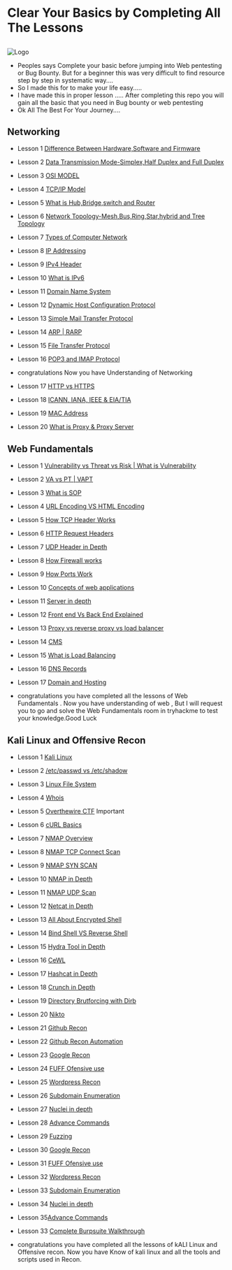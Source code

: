 
# Clear Your Basics by Completing All The Lessons 


##


![Logo](https://media.istockphoto.com/photos/hacker-working-alone-picture-id899861704?b=1&k=20&m=899861704&s=170667a&w=0&h=EyM5xMCGttUxwab80oI2Y-Tqg2HzApyApGl5QVoUL00= )

* Peoples says Complete your basic before jumping into Web pentesting or Bug Bounty. But for a beginner this was very difficult to find resource step by step in systematic way....
* So I made this for to make your life easy..... 
* I have made this in proper lesson ..... After completing this repo you will gain all the basic that you need in Bug bounty or web pentesting
* Ok All The Best For Your Journey....


## Networking

 - Lesson 1 [Difference Between Hardware,Software and Firmware](https://youtu.be/a3w5a3rys80)
 - Lesson 2 [Data Transmission Mode-Simplex,Half Duplex and Full Duplex](https://youtu.be/KPiKMobVcO0)
 - Lesson 3 [OSI MODEL](https://youtu.be/Dppl6iA2G8Q)
 - Lesson 4 [TCP/IP Model](https://youtu.be/gUOlE3If3yk)
 - Lesson 5 [What is Hub,Bridge,switch and Router](https://youtu.be/eOO7pehMNAE)
 - Lesson 6 [Network Topology-Mesh,Bus,Ring,Star,hybrid and Tree Topology](https://youtu.be/ud4akHNdLDI)

 - Lesson 7 [Types of Computer Network](https://youtu.be/1TDZVhlELo4)
 - Lesson 8 [IP Addressing](https://youtu.be/_ISu9f8ofZk)
 - Lesson 9 [IPv4 Header](https://youtu.be/WrpKYJgIPvk)
 - Lesson 10 [What is IPv6](https://youtu.be/I82Kn7K7ioE)
 - Lesson 11 [Domain Name System](https://youtu.be/1aEL4kZJbvs)
 - Lesson 12 [Dynamic Host Configuration Protocol](https://youtu.be/FhezqYWp2r4)
 - Lesson 13 [Simple Mail Transfer Protocol](https://youtu.be/09fcvaC7qbs)
 - Lesson 14 [ARP | RARP](https://youtu.be/VdHFk39GEZ0)
 - Lesson 15 [File Transfer Protocol]( https://youtu.be/1T6XGyZyc7c)
 - Lesson 16 [POP3 and IMAP Protocol](https://youtu.be/1T6XGyZyc7c)
 - congratulations Now you have Understanding of Networking
 - Lesson 17 [HTTP vs HTTPS](https://youtu.be/R4OcAG-orLg)
 - Lesson 18 [ICANN, IANA, IEEE & EIA/TIA](https://youtu.be/BJt1TwEO-yQ)
 - Lesson 19 [MAC Address](https://youtu.be/2wV_nkD2TVc)
 - Lesson 20 [What is Proxy & Proxy Server](https://youtu.be/qLa70gOZHxo)


## Web Fundamentals

 - Lesson 1 [Vulnerability vs Threat vs Risk | What is Vulnerability](https://youtu.be/ozVHt05Ez_Q)
 - Lesson 2 [VA vs PT | VAPT](https://youtu.be/kik66k_lZQo)
 - Lesson 3 [What is SOP](https://youtu.be/RmATaO7DhsQ)
 - Lesson 4 [URL Encoding VS HTML Encoding](https://youtu.be/xbmGrQa_738)
 - Lesson 5 [How TCP Header Works](https://youtu.be/nQlhUKbuwT4)
 - Lesson 6 [HTTP Request Headers](https://youtu.be/31zzBJVcg44)

 - Lesson 7 [UDP Header in Depth](https://youtu.be/4V3BXZI3ju4)
 - Lesson 8 [How Firewall works](https://youtu.be/2lKoVe9yIr4)
 - Lesson 9 [ How Ports Work](https://youtu.be/4I91B0Cn4cc)
 - Lesson 10 [Concepts of web applications](https://youtu.be/RsQ1tFLwldY)
 - Lesson 11 [Server in depth](https://youtu.be/qlrHDkJescA)
 - Lesson 12 [ Front end Vs Back End Explained](https://youtu.be/zEn93Km_CdM)
 - Lesson 13 [Proxy vs reverse proxy vs load balancer](https://youtu.be/MiqrArNSxSM)
 - Lesson 14 [CMS](https://youtu.be/kucEz0Fc-2I)
 - Lesson 15 [What is Load Balancing ](https://youtu.be/CN6i2LzGAXY)
 - Lesson 16 [DNS Records](https://youtu.be/tkDsQO4OAgE)
 - Lesson 17 [Domain and Hosting](https://youtu.be/R4OcAG-orLg)
 - congratulations you have completed all the lessons of Web Fundamentals . Now you have understanding of web , But I will request you to go and solve the Web Fundamentals room in tryhackme to test your knowledge.Good Luck  



## Kali Linux and  Offensive Recon

 - Lesson 1 [Kali Linux ](https://youtu.be/B9fGYDM_TU4)
 - Lesson 2 [/etc/passwd vs /etc/shadow](https://youtu.be/ySNJ46ExbV8)
 - Lesson 3 [Linux File System](https://youtu.be/lQi7fxVO7Zo)
 - Lesson 4 [Whois ](https://youtu.be/JGK_KiN7GmM)
 - Lesson 5 [Overthewire CTF](https://youtube.com/playlist?list=PLz85B8c3OIFayrQKJHnPrxv8QdxNkNPo8) Important 
 - Lesson 6 [cURL Basics](https://youtu.be/mR5GLQWx8DY)

 - Lesson 7 [NMAP Overview](https://youtu.be/1kWZ1FvOe0o)
 - Lesson 8 [NMAP TCP Connect Scan](https://youtu.be/KJRbsMOhi7c)
 - Lesson 9 [NMAP SYN SCAN](https://youtu.be/CxS7gPBLr8k)
 - Lesson 10 [NMAP in Depth](https://youtu.be/DD3LopYcOYI)
 - Lesson 11 [NMAP UDP Scan](https://youtu.be/Y8-2S1uBBew)
 - Lesson 12 [Netcat in Depth](https://youtu.be/Wzc9cgEar7g)
 - Lesson 13 [All About Encrypted Shell](https://youtu.be/ClcXJ-KI6-I)
 - Lesson 14 [Bind Shell VS Reverse Shell](https://youtu.be/PMd4mmRuua0)
 - Lesson 15 [Hydra Tool in Depth](https://youtu.be/-gE4leMl5Gg)
 - Lesson 16 [CeWL](https://youtu.be/rPBY-xD3FZc)
 - Lesson 17 [Hashcat in Depth](https://youtu.be/IAPT0sWmvNw)
 - Lesson 18 [Crunch in Depth](https://youtu.be/bf5dIMn6rp4)
 - Lesson 19 [Directory Brutforcing with Dirb](https://youtu.be/Q4PJAxlx8nM)
 - Lesson 20 [Nikto](https://youtu.be/o8lUIX4IYyE)
 - Lesson 21 [Github Recon](https://youtu.be/DZ6x3hOUUx4)
 - Lesson 22 [Github Recon Automation](https://youtu.be/vShGbXM6Bik)
 - Lesson 23 [Google Recon](https://youtu.be/FugTiQ7GoM8)
 - Lesson 24 [FUFF Ofensive use ](https://youtu.be/e65H7QGJmc0)
 - Lesson 25 [Wordpress Recon](https://youtu.be/rwUyIXGC3fU)
 - Lesson 26 [Subdomain Enumeration ](https://youtu.be/Wdzv5csmNjk)
 - Lesson 27 [Nuclei in depth](https://youtu.be/B5ql2P4fTmQ)
 - Lesson 28 [Advance Commands ](https://youtu.be/M_T7Kb099pw)
 - Lesson 29 [Fuzzing](https://youtu.be/pko4Pzxi9sQ)
 - Lesson 30 [Google Recon](https://youtu.be/FugTiQ7GoM8)
 - Lesson 31 [FUFF Ofensive use ](https://youtu.be/e65H7QGJmc0)
 - Lesson 32 [Wordpress Recon](https://youtu.be/rwUyIXGC3fU)
 - Lesson 33 [Subdomain Enumeration ](https://youtu.be/Wdzv5csmNjk)
 - Lesson 34 [Nuclei in depth](https://youtu.be/B5ql2P4fTmQ)
 - Lesson 35[Advance Commands ](https://youtu.be/M_T7Kb099pw)
 - Lesson 33 [Complete Burpsuite Walkthrough](https://youtube.com/playlist?list=PLJ18l2m4Gsa8XZReywBPTUP7Y_lPfP6pf)
 - congratulations you have completed all the lessons of kALI Linux and Offensive recon. Now you have Know of kali linux and all the tools and scripts used in Recon.



